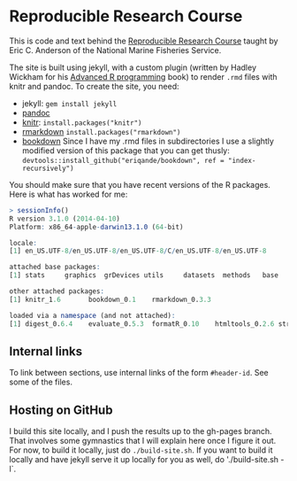 # Reproducible Research Course

This is code and text behind the [Reproducible Research Course](http://eriqande.github.io/rep-res-web/)
taught by Eric C. Anderson of the National Marine Fisheries Service. 

The site is built using jekyll, with a custom plugin (written by Hadley Wickham for his [Advanced R programming](http://adv-r.had.co.nz) book) to render `.rmd` files with
knitr and pandoc. To create the site, you need:

* jekyll: `gem install jekyll`
* [pandoc](http://johnmacfarlane.net/pandoc/)
* [knitr](http://yihui.name/knitr/): `install.packages("knitr")`
* [rmarkdown](http://cran.r-project.org/web/packages/rmarkdown/index.html)  `install.packages("rmarkdown")`
* [bookdown](https://github.com/hadley/bookdown)  Since I have my .rmd files in subdirectories I use a slightly modified version of this package that you can get thusly:  
`devtools::install_github("eriqande/bookdown", ref = "index-recursively")`

You should make sure that you have recent versions of the R packages.  Here is what has worked for me:
```r
> sessionInfo()
R version 3.1.0 (2014-04-10)
Platform: x86_64-apple-darwin13.1.0 (64-bit)

locale:
[1] en_US.UTF-8/en_US.UTF-8/en_US.UTF-8/C/en_US.UTF-8/en_US.UTF-8

attached base packages:
[1] stats     graphics  grDevices utils     datasets  methods   base     

other attached packages:
[1] knitr_1.6       bookdown_0.1    rmarkdown_0.3.3

loaded via a namespace (and not attached):
[1] digest_0.6.4    evaluate_0.5.3  formatR_0.10    htmltools_0.2.6 stringr_0.6.2   tools_3.1.0     yaml_2.1.11    
```
## Internal links

To link between sections, use internal links of the form `#header-id`. See some of the files.

## Hosting on GitHub
I build this site locally, and I push the results up to the gh-pages branch.  That involves some gymnastics that I will
explain here once I figure it out.  For now, to build it locally, just do `./build-site.sh`.  If you want to build it locally
and have jekyll serve it up locally for you as well, do './build-site.sh -l`.
